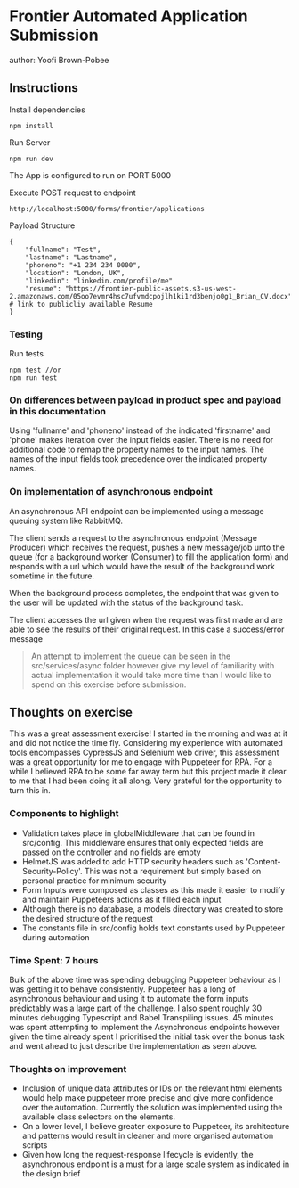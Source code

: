 # Frontier Automated Application Submission
author: Yoofi Brown-Pobee

## Instructions

Install dependencies

    npm install

Run Server
    
    npm run dev

The App is configured to run on PORT 5000

Execute POST request to endpoint
    
    http://localhost:5000/forms/frontier/applications

Payload Structure

    {
        "fullname": "Test",
        "lastname": "Lastname",
        "phoneno": "+1 234 234 0000",
        "location": "London, UK",
        "linkedin": "linkedin.com/profile/me"
        "resume": "https://frontier-public-assets.s3-us-west-2.amazonaws.com/05oo7evmr4hsc7ufvmdcpojlh1ki1rd3benjo0g1_Brian_CV.docx"  # link to publicliy available Resume
    }

### Testing

Run tests

    npm test //or
    npm run test

### On differences between payload in product spec and payload in this documentation
Using 'fullname' and 'phoneno' instead of the indicated 'firstname' and 'phone' makes iteration over the input fields
easier. There is no need for additional code to remap the property names to the input names. The names of the input fields took
precedence over the indicated property names.

### On implementation of asynchronous endpoint
An asynchronous API endpoint can be implemented using a message queuing system like RabbitMQ.

The client sends a request to the asynchronous endpoint (Message Producer) which receives the request, pushes a new message/job unto the queue
(for a background worker (Consumer) to fill the application form) and responds with a url which would have the result of the 
background work sometime in the future. 

When the background process completes, 
the endpoint that was given to the user will be updated with the status of the background task.

The client accesses the url given when the request was first made and are able to see the results of their original request. In this case
a success/error message

> An attempt to implement the queue can be seen in the src/services/async folder however give my 
> level of familiarity with actual implementation it would take more time than I would like to spend on
> this exercise before submission.

## Thoughts on exercise
This was a great assessment exercise! I started in the morning and was at it and did not notice the time fly.
Considering my experience with automated tools encompasses CypressJS and Selenium web driver, this assessment was 
a great opportunity for me to engage with Puppeteer for RPA. For a while I believed RPA to be some far away term but 
this project made it clear to me that I had been doing it all along. Very grateful for the opportunity to turn this in.

### Components to highlight
* Validation takes place in globalMiddleware that can be found in src/config. This middleware ensures that only expected fields are passed on the controller and no fields are empty
* HelmetJS was added to add HTTP security headers such as 'Content-Security-Policy'. This was not a requirement but simply based on personal practice for minimum security
* Form Inputs were composed as classes as this made it easier to modify and maintain Puppeteers actions as it filled each input
* Although there is no database, a models directory was created to store the desired structure of the request 
* The constants file in src/config holds text constants used by Puppeteer during automation

### Time Spent: 7 hours

Bulk of the above time was spending debugging Puppeteer behaviour as I was getting it to behave 
consistently. Puppeteer has a long of asynchronous behaviour and using it to automate the form inputs
predictably was a large part of the challenge. I also spent roughly 30 minutes debugging Typescript and Babel Transpiling
issues. 45 minutes was spent attempting to implement the Asynchronous endpoints however given the time already
spent I prioritised the initial task over the bonus task and went ahead to just describe the implementation as seen above.

### Thoughts on improvement
* Inclusion of unique data attributes or IDs on the relevant html elements would help make puppeteer more precise and give more confidence over the automation. Currently the solution was implemented using the available 
  class selectors on the elements. 
* On a lower level, I believe greater exposure to Puppeteer, its architecture and patterns would result in cleaner and more organised automation scripts
* Given how long the request-response lifecycle is evidently, the asynchronous endpoint is a must for a large scale system as indicated in the design brief
